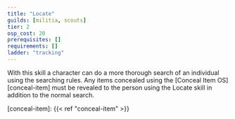 ```yaml
---
title: "Locate"
guilds: [militia, scouts]
tier: 2
osp_cost: 20
prerequisites: []
requirements: []
ladder: "tracking"
---
```

With this skill a character can do a more thorough search of an individual using the searching rules. Any items concealed using the [Conceal Item OS][conceal-item] must be revealed to the person using the Locate skill in addition to the normal search.

[conceal-item]: {{< ref "conceal-item" >}}